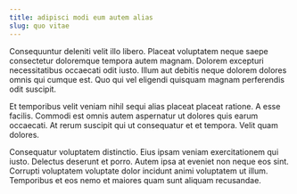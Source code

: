 ```yaml
---
title: adipisci modi eum autem alias
slug: quo vitae
---
```


Consequuntur deleniti velit illo libero. Placeat voluptatem neque saepe consectetur doloremque tempora autem magnam. Dolorem excepturi necessitatibus occaecati odit iusto. Illum aut debitis neque dolorem dolores omnis qui cumque est. Quo qui vel eligendi quisquam magnam perferendis odit suscipit.

Et temporibus velit veniam nihil sequi alias placeat placeat ratione. A esse facilis. Commodi est omnis autem aspernatur ut dolores quis earum occaecati. At rerum suscipit qui ut consequatur et et tempora. Velit quam dolores.

Consequatur voluptatem distinctio. Eius ipsam veniam exercitationem qui iusto. Delectus deserunt et porro. Autem ipsa at eveniet non neque eos sint. Corrupti voluptatem voluptate dolor incidunt animi voluptatem ut illum. Temporibus et eos nemo et maiores quam sunt aliquam recusandae.
